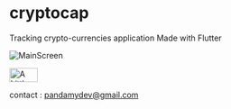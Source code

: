 # cryptocap

Tracking crypto-currencies application
Made with Flutter

![MainScreen](https://i.imgur.com/Y0J7tq3.png)

<a href="https://www.buymeacoffee.com/Maxvy" target="_blank"><img src="https://i.imgur.com/02R3txv.png" alt="A Little Coffee Please" style="height: 25px;width: 50px;" ></a>

contact : pandamydev@gmail.com
